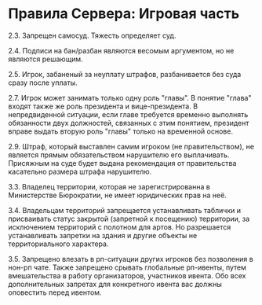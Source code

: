 # Правила Сервера: Игровая часть

2.3. Запрещен самосуд. Тяжесть определяет суд.

2.4. Подписи на бан/разбан являются весомым аргументом, но не являются решающим.

2.5. Игрок, забаненый за неуплату штрафов, разбанивается без суда сразу после уплаты.


2.7. Игрок может занимать только одну роль "главы". В понятие "глава" входят также же роль президента и вице-президента. В непредвиденной ситуации, если главе требуется временно выполнять обязанности двух должностей, связанных с этим понятием, президент вправе выдать вторую роль "главы" только на временной основе.

2.9. Штраф, который выставлен самим игроком (не правительством), не является прямым обязательством нарушителю его выплачивать. Присяжным на суде будет выдана рекомендация от правительства касательно размера штрафа нарушителю.


3.3. Владелец территории, которая не зарегистрированна в Министерстве Бюрократии, не имеет юридических прав на неё.

3.4. Владельцам территорий запрещается устанавливать таблички и присваивать статус закрытой (запретной к посещению) территории, за исключением территорий с полотном для артов. Но разрешается устанавливать запретки на здания и другие объекты не территориального характера.

3.5. Запрещено влезать в рп-ситуации других игроков без позволения в нон-рп чате. Также запрещено срывать глобальные рп-ивенты, путем вмешательства в работу организаторов, участников ивента. Обо всех дополнительных запретах для конкретного ивента вас должны оповестить перед ивентом.

